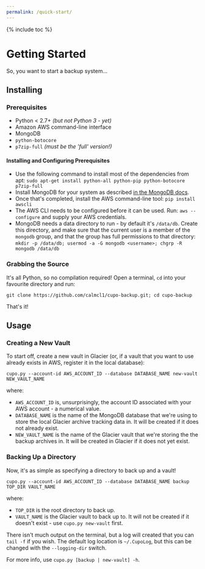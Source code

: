 ```yaml
---
permalink: /quick-start/
---
```

{% include toc %}

# Getting Started
So, you want to start a backup system...

## Installing

### Prerequisites
* Python < 2.7+ *(but not Python 3 - yet)*
* Amazon AWS command-line interface
* MongoDB
* `python-botocore`
* `p7zip-full` *(must be the 'full' version!)*

#### Installing and Configuring Prerequisites
* Use the following command to install most of the dependencies from apt:
`sudo apt-get install python-all python-pip python-botocore p7zip-full`
* Install MongoDB for your system as described [in the MongoDB docs](http://docs.mongodb.com/manual/administration/install-on-linux).
* Once that's completed, install the AWS command-line tool:
`pip install awscli`
* The AWS CLI needs to be configured before it can be used. Run:
`aws --configure`
and supply your AWS credentials.
* MongoDB needs a data directory to run - by default it's `/data/db`. Create this directory, and make sure that the current user is a member of the `mongodb` group, and that the group has full permissions to that directory:
`mkdir -p /data/db; usermod -a -G mongodb <username>; chgrp -R mongodb /data/db`

### Grabbing the Source
It's all Python, so no compilation required!
Open a terminal, `cd` into your favourite directory and run:

`git clone https://github.com/calmcl1/cupo-backup.git; cd cupo-backup`

That's it!

## Usage

### Creating a New Vault
To start off, create a new vault in Glacier (or, if a vault that you want to use already exists in AWS, register it in the local database):

`cupo.py --account-id AWS_ACCOUNT_ID --database DATABASE_NAME new-vault NEW_VAULT_NAME`

where:

* `AWS_ACCOUNT_ID` is, unsurprisingly, the account ID associated with your AWS account - a numerical value.
* `DATABASE_NAME` is the name of the MongoDB database that we're using to store the local Glacier archive tracking data in. It will be created if it does not already exist.
* `NEW_VAULT_NAME` is the name of the Glacier vault that we're storing the the backup archives in. It will be created in Glacier if it does not yet exist.

### Backing Up a Directory

Now, it's as simple as specifying a directory to back up and a vault!

`cupo.py --account-id AWS_ACCOUNT_ID --database DATABASE_NAME backup TOP_DIR VAULT_NAME`

where:

* `TOP_DIR` is the root directory to back up.
* `VAULT_NAME` is the Glacier vault to back up to. It will not be created if it doesn't exist - use `cupo.py new-vault` first.

There isn't much output on the terminal, but a log will created that you can `tail -f` if you wish. The default log location is `~/.CupoLog`, but this can be changed with the `--logging-dir` switch.

For more info, use `cupo.py [backup | new-vault] -h`.
